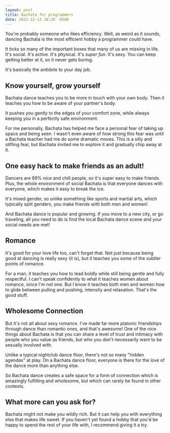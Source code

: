 ```yaml
---
layout: post
title: Bachata for programmers
date: 2022-12-13 18:20 -0500
---
```


You're probably someone who likes efficiency. Well, as weird as it sounds, dancing Bachata is the most efficient hobby a programmer could have. 

It ticks so many of the important boxes that many of us are missing in life. It's social. It's active. It's physical. It's *super fun*. It's sexy. You can keep getting better at it, so it never gets boring. 

It's basically the antidote to your day job.

## Know yourself, grow yourself

Bachata dance teaches you to be more in touch with your own body. Then it teaches you how to be aware of your partner's body.

It pushes you gently to the edges of your comfort zone, while always keeping you in a perfectly safe environment. 

For me personally, Bachata has helped me face a personal fear of taking up space and being seen. I wasn't even aware of how strong this fear was until a Bachata teacher had me do some dramatic moves. This is a silly and stifling fear, but Bachata invited me to explore it and gradually chip away at it.

## One easy hack to make friends as an adult!

Dancers are 99% nice and chill people, so it's super easy to make friends. Plus, the whole environment of social Bachata is that everyone dances with everyone, which makes it easy to break the ice.

It's mixed gender, so unlike something like sports and martial arts, which typically split genders, you make friends with both men and women!

And Bachata dance is popular and growing. If you move to a new city, or go traveling, all you need to do is find the local Bachata dance scene and your social needs are met!

## Romance

It's good for your love life too, can't forget that. Not just because being good at dancing is really sexy (it is), but it teaches you some of the subtler points of romance.

For a man, it teaches you how to lead boldly while still being gentle and fully  respectful. I can't speak confidently to what it teaches women about romance, since I'm not one. But I know it teaches both men and women how to glide between pulling and pushing, intensity and relaxation. That's the good stuff.

## Wholesome Connection

But it's not all about sexy romance. I've made far more platonic friendships through dance than romantic ones, and that's awesome! One of the nice things about Bachata is that you can share a level of trust and intimacy with people who you value as friends, but who you don't necessarily want to be sexually involved with. 

Unlike a typical nightclub dance floor, there's not so many "hidden agendas" at play. On a Bachata dance floor, everyone is there for the love of the dance more than anything else.

So Bachata dance creates a safe space for a form of connection which is amazingly fulfilling and wholesome, but which can rarely be found in other contexts.

## What more can you ask for?

Bachata might not make you wildly rich. But it can help you with everything else that makes life sweet. If you haven't yet found a hobby that you'd be happy to spend the rest of your life with, I recommend giving it a try.
